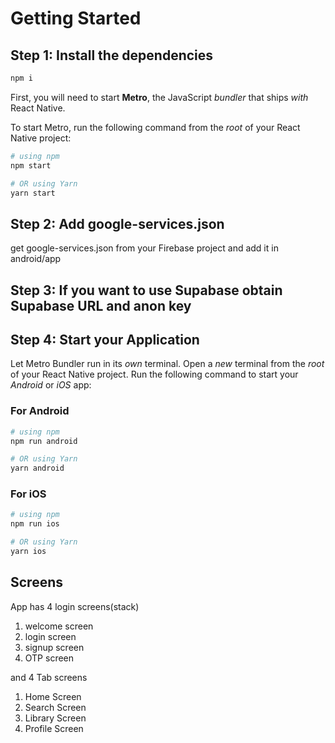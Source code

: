 # Getting Started

## Step 1: Install the dependencies 
```bash
npm i
```

First, you will need to start **Metro**, the JavaScript _bundler_ that ships _with_ React Native.

To start Metro, run the following command from the _root_ of your React Native project:

```bash
# using npm
npm start

# OR using Yarn
yarn start
```

## Step 2: Add google-services.json 
get google-services.json from your Firebase project and add it in
android/app

## Step 3: If you want to use Supabase obtain Supabase URL and anon key 

## Step 4: Start your Application

Let Metro Bundler run in its _own_ terminal. Open a _new_ terminal from the _root_ of your React Native project. Run the following command to start your _Android_ or _iOS_ app:

### For Android

```bash
# using npm
npm run android

# OR using Yarn
yarn android
```

### For iOS

```bash
# using npm
npm run ios

# OR using Yarn
yarn ios
```

## Screens
App has 4 login screens(stack)
1. welcome screen
2. login screen
3. signup screen
4. OTP screen

and 4 Tab screens
1. Home Screen
2. Search Screen
3. Library Screen
4. Profile Screen





